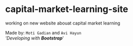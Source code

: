# capital-market-learning-site
working on new website abouat capital market learning

Made by: `Moti Gadian` and `Avi Hayun`  
_'Developing with <strong>Bootstrap</strong>_'  
